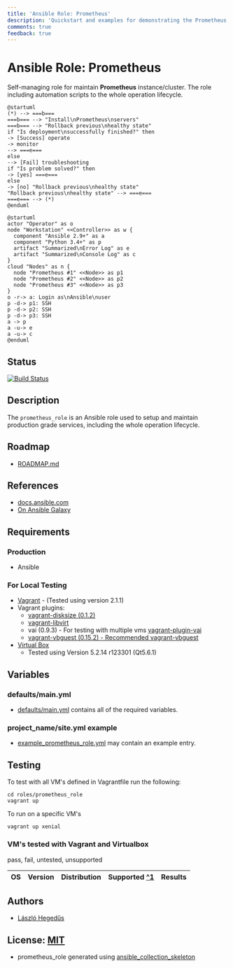 ```yaml
---
title: 'Ansible Role: Prometheus'
description: 'Quickstart and examples for demonstrating the Prometheus role capabilities.'
comments: true
feedback: true
---
```


# Ansible Role: Prometheus

Self-managing role for maintain **Prometheus** instance/cluster. The role
including automation scripts to the whole operation lifecycle.

```plantuml
@startuml
(*) --> ===b===
===b=== --> "Install\nPrometheus\nservers"
===b=== --> "Rollback previous\nhealthy state"
if "Is deployment\nsuccessfully finished?" then
-> [Success] operate
-> monitor
--> ===e===
else
--> [Fail] troubleshooting
if "Is problem solved?" then
-> [yes] ===e===
else
-> [no] "Rollback previous\nhealthy state"
"Rollback previous\nhealthy state" --> ===e===
===e=== --> (*)
@enduml
```

```plantuml
@startuml
actor "Operator" as o
node "Workstation" <<Controller>> as w {
  component "Ansible 2.9+" as a
  component "Python 3.4+" as p
  artifact "Summarized\nError Log" as e
  artifact "Summarized\nConsole Log" as c
}
cloud "Nodes" as n {
  node "Prometheus #1" <<Node>> as p1
  node "Prometheus #2" <<Node>> as p2
  node "Prometheus #3" <<Node>> as p3
}
o -r-> a: Login as\nAnsible\nuser
p -d-> p1: SSH
p -d-> p2: SSH
p -d-> p3: SSH
a -> p
a -u-> e
a -u-> c
@enduml
```

## Status

[![Build Status](https://travis-ci.org/lordoftheflies/prometheus_role.svg?branch=master)](https://travis-ci.org/lordoftheflies/prometheus_role)

## Description

The `prometheus_role` is an Ansible role used to setup and maintain production grade services,
including the whole operation lifecycle.

## Roadmap

* [ROADMAP.md](ROADMAP.md)

## References

* [docs.ansible.com](https://docs.ansible.com/)
* [On Ansible Galaxy](https://galaxy.ansible.com/lordoftheflies/prometheus_role)

## Requirements

### Production

* Ansible

### For Local Testing

* [Vagrant](https://www.vagrantup.com/) - (Tested using version 2.1.1)
* Vagrant plugins:
  * [vagrant-disksize (0.1.2)](https://github.com/lordoftheflies/vagrant-disksize)
  * [vagrant-libvirt](https://github.com/lordoftheflies/vagrant-libvirt)
  * vai (0.9.3) - For testing with multiple vms [vagrant-plugin-vai](https://github.com/lordoftheflies/vagrant-plugin-vai)
  * [vagrant-vbguest (0.15.2) - Recommended vagrant-vbguest](https://github.com/lordoftheflies/vagrant-vbguest)
* [Virtual Box](https://www.virtualbox.org/)
  * Tested using Version 5.2.14 r123301 (Qt5.6.1)

## Variables

### defaults/main.yml

* [defaults/main.yml](defaults/main.yml) contains all of the required variables.

### project_name/site.yml example

* [example_prometheus_role.yml](files/example_site.yml) may contain an example entry.

## Testing

To test with all VM's defined in Vagrantfile run the following:

```shell
cd roles/prometheus_role
vagrant up
```

To run on a specific VM's
```shell
vagrant up xenial
```

### VM's tested with Vagrant and Virtualbox

pass, fail, untested, unsupported


| OS | Version | Distribution | Supported [^1](#) | Results  |
| :--- | :---: | :---: | :---: | :---: |


## Authors

- [László Hegedűs](mailto:lordoftheflies)

## License: [MIT](https://tldrlegal.com/license/mit-license)

* prometheus_role generated using [ansible_collection_skeleton](https://github.com/lordoftheflies/ansible_collection_skeleton)
